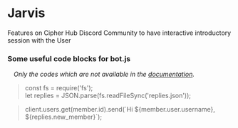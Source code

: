 # Jarvis
Features on Cipher Hub Discord Community to have interactive introductory session with the User

### Some useful code blocks for bot.js
&ensp;&ensp;_Only the codes which are not available in the [documentation](https://discord.js.org/#/docs/main/stable/general/welcome)._
> const fs = require('fs'); <br/>
  let replies = JSON.parse(fs.readFileSync('replies.json')); <br/>
  
> client.users.get(member.id).send(\`Hi ${member.user.username}, ${replies.new_member}\`);
